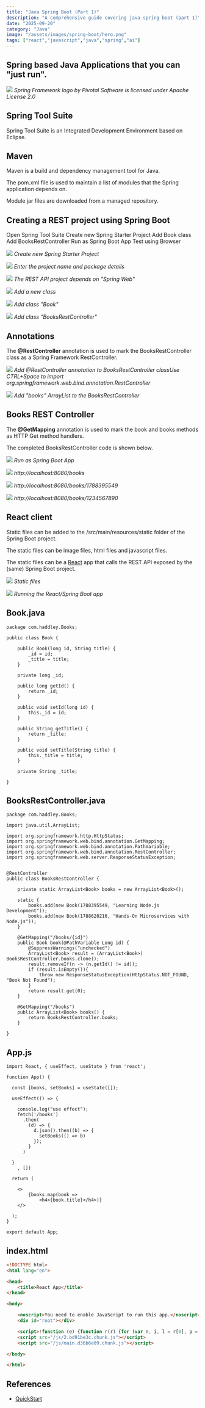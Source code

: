 ```yaml
---
title: "Java Spring Boot (Part 1)"
description: "A comprehensive guide covering java spring boot (part 1)"
date: "2025-09-20"
category: "Java"
image: "/assets/images/spring-boot/hero.png"
tags: ["react","javascript","java","spring","ai"]
---
```


## Spring based Java Applications that you can "just run".

![](/assets/images/spring-boot/spring-framework-logo-2018.svg)
*Spring Framework logo by Pivotal Software is licensed under Apache License 2.0*


## Spring Tool Suite

Spring Tool Suite is an Integrated Development Environment based on Eclipse.


## Maven

Maven is a build and dependency management tool for Java.

The pom.xml file is used to maintain a list of modules that the Spring application depends on.

Module jar files are downloaded from a managed repository.


## Creating a REST project using Spring Boot

Open Spring Tool Suite
Create new Spring Starter Project
Add Book class
Add BooksRestController
Run as Spring Boot App
Test using Browser

![](/assets/images/spring-boot/screen-shot-2021-04-06-at-11.01.43-am-1718x1074.png)
*Create new Spring Starter Project*

![](/assets/images/spring-boot/screen-shot-2021-04-06-at-11.03.13-am-1180x1440.png)
*Enter the project name and package details*

![](/assets/images/spring-boot/screen-shot-2021-04-06-at-11.03.38-am-1174x1440.png)
*The REST API project depends on "Spring Web"*

![](/assets/images/spring-boot/screen-shot-2021-04-06-at-11.04.47-am-1430x436.png)
*Add a new class*

![](/assets/images/spring-boot/screen-shot-2021-04-06-at-11.05.11-am-1180x1254.png)
*Add class "Book"*

![](/assets/images/spring-boot/screen-shot-2021-04-06-at-11.06.30-am-1174x1254.png)
*Add class "BooksRestController"*


## Annotations

The **@RestController** annotation is used to mark the BooksRestController class as a Spring Framework RestController.

![](/assets/images/spring-boot/screen-shot-2021-04-06-at-11.07.37-am-1836x552.png)
*Add @RestController annotation to BooksRestController classUse CTRL+Space to import org.springframework.web.bind.annotation.RestController*

![](/assets/images/spring-boot/screen-shot-2021-04-06-at-11.10.26-am-1722x1076.png)
*Add "books" ArrayList to the BooksRestController*


## Books REST Controller

The **@GetMapping** annotation is used to mark the book and books methods as HTTP Get method handlers.

The completed BooksRestController code is shown below.

![](/assets/images/spring-boot/screen-shot-2021-04-06-at-11.17.47-am-560x844.png)
*Run as Spring Boot App*

![](/assets/images/spring-boot/screen-shot-2021-04-06-at-11.19.11-am-1836x874.png)
*http://localhost:8080/books*

![](/assets/images/spring-boot/screen-shot-2021-04-06-at-11.19.46-am-1836x873.png)
*http://localhost:8080/books/1788395549*

![](/assets/images/spring-boot/screen-shot-2021-04-06-at-11.20.30-am-1836x875.png)
*http://localhost:8080/books/1234567890*


## React client

Static files can be added to the /src/main/resources/static folder of the Spring Boot project.

The static files can be image files, html files and javascript files.

The static files can be a [React](reactusestateuseeffect.html) app that calls the REST API exposed by the (same) Spring Boot project.

![](/assets/images/spring-boot/screen-shot-2021-04-08-at-3.28.25-pm-1836x981.png)
*Static files*

![](/assets/images/spring-boot/screen-shot-2021-04-08-at-3.27.02-pm-1286x750.png)
*Running the React/Spring Boot app*


## Book.java

```text
package com.haddley.Books;

public class Book {

	public Book(long id, String title) {
		_id = id;
		_title = title;
	}

	private long _id;

	public long getId() {
		return _id;
	}

	public void setId(long id) {
		this._id = id;
	}

	public String getTitle() {
		return _title;
	}

	public void setTitle(String title) {
		this._title = title;
	}

	private String _title;
	
}
```

## BooksRestController.java

```text
package com.haddley.Books;

import java.util.ArrayList;

import org.springframework.http.HttpStatus;
import org.springframework.web.bind.annotation.GetMapping;
import org.springframework.web.bind.annotation.PathVariable;
import org.springframework.web.bind.annotation.RestController;
import org.springframework.web.server.ResponseStatusException;


@RestController
public class BooksRestController {

	private static ArrayList<Book> books = new ArrayList<Book>();

	static {
		books.add(new Book(1788395549, "Learning Node.js Development"));
		books.add(new Book(1788620216, "Hands-On Microservices with Node.js"));
	}

	@GetMapping("/books/{id}")
	public Book book(@PathVariable Long id) {
		@SuppressWarnings("unchecked")
		ArrayList<Book> result = (ArrayList<Book>) BooksRestController.books.clone();
		result.removeIf(n -> (n.getId() != id));
		if (result.isEmpty()){
			throw new ResponseStatusException(HttpStatus.NOT_FOUND, "Book Not Found");
		}
		return result.get(0);
	}

	@GetMapping("/books")
	public ArrayList<Book> books() {
		return BooksRestController.books;
	}
	
}
```

## App.js

```text
import React, { useEffect, useState } from 'react';

function App() {

  const [books, setBooks] = useState([]);

  useEffect(() => {

    console.log("use effect");
    fetch('/books')
      .then(
        (d) => {
          d.json().then((b) => {
            setBooks(() => b)
          });
        }
      )

  }
    , [])

  return (

    <>
        {books.map(book =>
            <h4>{book.title}</h4>)}
    </>

  );
}

export default App;
```

## index.html

```html
<!DOCTYPE html>
<html lang="en">

<head>
	<title>React App</title>
</head>

<body>

	<noscript>You need to enable JavaScript to run this app.</noscript>
	<div id="root"></div>

	<script>!function (e) {function r(r) {for (var n, i, l = r[0], p = r[1], f = r[2], c = 0, s = []; c < l.length; c++)i = l[c], Object.prototype.hasOwnProperty.call(o, i) && o[i] && s.push(o[i][0]), o[i] = 0; for (n in p) Object.prototype.hasOwnProperty.call(p, n) && (e[n] = p[n]); for (a && a(r); s.length;)s.shift()(); return u.push.apply(u, f || []), t()} function t() {for (var e, r = 0; r < u.length; r++) {for (var t = u[r], n = !0, l = 1; l < t.length; l++) {var p = t[l]; 0 !== o[p] && (n = !1)} n && (u.splice(r--, 1), e = i(i.s = t[0]))} return e} var n = {}, o = {1: 0}, u = []; function i(r) {if (n[r]) return n[r].exports; var t = n[r] = {i: r, l: !1, exports: {}}; return e[r].call(t.exports, t, t.exports, i), t.l = !0, t.exports} i.m = e, i.c = n, i.d = function (e, r, t) {i.o(e, r) || Object.defineProperty(e, r, {enumerable: !0, get: t})}, i.r = function (e) {"undefined" != typeof Symbol && Symbol.toStringTag && Object.defineProperty(e, Symbol.toStringTag, {value: "Module"}), Object.defineProperty(e, "__esModule", {value: !0})}, i.t = function (e, r) {if (1 & r && (e = i(e)), 8 & r) return e; if (4 & r && "object" == typeof e && e && e.__esModule) return e; var t = Object.create(null); if (i.r(t), Object.defineProperty(t, "default", {enumerable: !0, value: e}), 2 & r && "string" != typeof e) for (var n in e) i.d(t, n, function (r) {return e[r]}.bind(null, n)); return t}, i.n = function (e) {var r = e && e.__esModule ? function () {return e.default} : function () {return e}; return i.d(r, "a", r), r}, i.o = function (e, r) {return Object.prototype.hasOwnProperty.call(e, r)}, i.p = "/"; var l = this["webpackJsonpnode-spring-client"] = this["webpackJsonpnode-spring-client"] || [], p = l.push.bind(l); l.push = r, l = l.slice(); for (var f = 0; f < l.length; f++)r(l[f]); var a = p; t()}([])</script>
	<script src="/js/2.bd91be3c.chunk.js"></script>
	<script src="/js/main.d36b6e09.chunk.js"></script>

</body>

</html>
```
## References

- [QuickStart](https://spring.io/quickstart)

